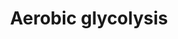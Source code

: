---
annotations:
- id: PW:0000025
  parent: classic metabolic pathway
  type: Pathway Ontology
  value: glycolysis/gluconeogenesis pathway
- id: PW:0000641
  parent: regulatory pathway
  type: Pathway Ontology
  value: gluconeogenesis pathway
authors:
- KJanssen
- Egonw
- AlexanderPico
- DeSl
- MaintBot
- Eweitz
- Finterly
citedin:
- link: PMC8751594
  title: DNA methylation of ARHGAP30 is negatively associated with ARHGAP30 expression
    in lung adenocarcinoma, which reduces tumor immunity and is detrimental to patient
    survival (2021)
- link: PMC9603647
  title: The Mixture of Ferulic Acid and P-Coumaric Acid Suppresses Colorectal Cancer
    through lncRNA 495810/PKM2 Mediated Aerobic Glycolysis (2022)
description: 'Glycolysis is the metabolic pathway that converts glucose C6H12O6, into
  pyruvate, CH3COCOO- and H+. The free energy released in this process is used to
  form the ATP and NADH. This pathway was made during a research project at the UMCG,
  concerning changed glycolytic fluxes during the Warburg Effect. It is an extended
  version of the glycolysis pathway (WP534), and is descriptive of the content that
  is provided in the computer model of Shestov et al (2014). A second version, containing
  the content of the model itself as well as the corresponding supplement and article,
  can be found here [https://www.wikipathways.org/index.php/Pathway:WP4628]  This
  pathway was uploaded to provide a high resolution version to readers of the thesis.
  Description and pathway adapted from [https://www.wikipathways.org/index.php/Pathway:WP534]
  Referred article: Shestov et al., 2014 [https://www.ncbi.nlm.nih.gov/pubmed/25009227]'
last-edited: 2021-06-23
ndex: 4305bb46-8b6c-11eb-9e72-0ac135e8bacf
organisms:
- Homo sapiens
redirect_from:
- /index.php/Pathway:WP4629
- /instance/WP4629
- /instance/WP4629_r119264
revision: r119264
schema-jsonld:
- '@context': https://schema.org/
  '@id': https://wikipathways.github.io/pathways/WP4629.html
  '@type': Dataset
  creator:
    '@type': Organization
    name: WikiPathways
  description: 'Glycolysis is the metabolic pathway that converts glucose C6H12O6,
    into pyruvate, CH3COCOO- and H+. The free energy released in this process is used
    to form the ATP and NADH. This pathway was made during a research project at the
    UMCG, concerning changed glycolytic fluxes during the Warburg Effect. It is an
    extended version of the glycolysis pathway (WP534), and is descriptive of the
    content that is provided in the computer model of Shestov et al (2014). A second
    version, containing the content of the model itself as well as the corresponding
    supplement and article, can be found here [https://www.wikipathways.org/index.php/Pathway:WP4628]  This
    pathway was uploaded to provide a high resolution version to readers of the thesis.
    Description and pathway adapted from [https://www.wikipathways.org/index.php/Pathway:WP534]
    Referred article: Shestov et al., 2014 [https://www.ncbi.nlm.nih.gov/pubmed/25009227]'
  keywords:
  - ADP
  - ALD
  - AMP
  - ATP
  - BPG
  - DHAP
  - ENO
  - Enzyme
  - F6P
  - FBP
  - G6P
  - GAP
  - GAPDH
  - GLU
  - GLUT
  - GLUe
  - GPI
  - H
  - HK
  - LAC
  - LACT
  - LACe
  - LDH
  - NAD
  - NADH
  - O2
  - O2e
  - P
  - PEP
  - PFK
  - PGK
  - PGM
  - PK
  - PYR
  - TPI
  - _2PG
  - _3PG
  license: CC0
  name: Aerobic glycolysis
seo: CreativeWork
title: Aerobic glycolysis
wpid: WP4629
---